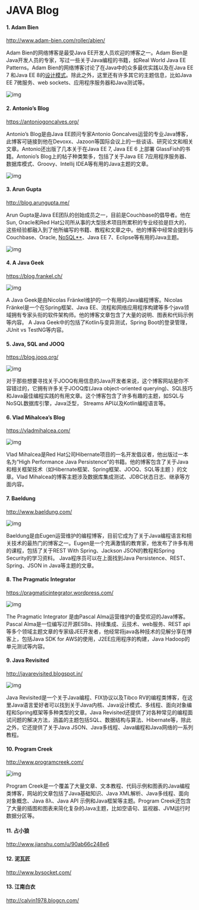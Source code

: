 # JAVA Blog

#### **1. Adam Bien**

http://www.adam-bien.com/roller/abien/

Adam Bien的网络博客是最受Java EE开发人员欢迎的博客之一。Adam Bien是Java开发人员的专家，写过一些关于Java编程的书籍，如Real World Java EE Patterns。Adam Bien的网络博客讨论了在Java中的众多最优实践以及在Java EE 7 和Java EE 8的[设计模式](https://link.zhihu.com/?target=http%3A//www.amazon.cn/gp/product/B001130JN8/ref%3Das_li_qf_sp_asin_il_tl%3Fie%3DUTF8%26tag%3Dimportnew-23%26linkCode%3Das2%26camp%3D536%26creative%3D3200%26creativeASIN%3DB001130JN8)。除此之外，这里还有许多其它的主题信息，比如Java EE 7微服务、web sockets、应用程序服务器和Java测试等。

![img](https://pic2.zhimg.com/v2-54b15d52c0fe0fcedc254b0a609fd3c9_r.png)

#### **2. Antonio’s Blog**

https://antoniogoncalves.org/

Antonio’s Blog是由Java EE顾问专家Antonio Goncalves运营的专业Java博客，此博客可链接到他在Devoxx、Jazoon等国际会议上的一些谈话、研究论文和相关文章。Antonio还出版了几本关于在Java EE 7, Java EE 6 上部署 GlassFish的书籍。Antonio’s Blog上的帖子种类繁多，包括了关于Java EE 7应用程序服务器、数据库模式、Groovy、Intellij IDEA等有用的Java主题的文章。

![img](https://pic4.zhimg.com/v2-39c3eb816fac28ed89428891c2ef489f_b.png)

#### **3. Arun Gupta**

http://blog.arungupta.me/

Arun Gupta是Java EE团队的创始成员之一，目前是Couchbase的倡导者。他在Sun, Oracle和Red Hat公司所从事的大型技术项目所累积的专业经验是巨大的，这些经验都融入到了他所编写的书籍、教程和文章之中。他的博客中经常会提到与Couchbase、Oracle, [NoSQL**](https://link.zhihu.com/?target=http%3A//blog.jobbole.com/1344/)、Java EE 7、Eclipse等有用的Java主题。

![img](https://pic4.zhimg.com/v2-86ccd9b7c3e98c197eec63658ef3afaf_b.png)

#### **4. A Java Geek**

https://blog.frankel.ch/

![img](https://pic2.zhimg.com/v2-83491d6ff093a554cc6e5d0aa4b964b1_b.png)

A Java Geek是由Nicolas Fränkel维护的一个有用的Java编程博客。Nicolas Fränkel是一个在Spring框架、Java EE、流程和网络应用程序构建等多个java领域拥有专家头衔的软件架构师。他的博客文章包含了大量的说明、图表和代码示例等内容。 A Java Geek中的包括了Kotlin与变异测试，Spring Boot的登录管理，JUnit vs TestNG等内容。

#### **5. Java, SQL and JOOQ**

https://blog.jooq.org/

![img](https://pic1.zhimg.com/v2-3f10e95d14a8e36d34546004f36b50c0_b.png)

对于那些想要寻找关于JOOQ有用信息的Java开发者来说，这个博客网站是你不容错过的，它拥有许多关于JOOQ库(Java object-oriented querying)、SQL技巧和Java最佳编程实践的有用文章。这个博客包含了许多有趣的主题，如SQL与NoSQL数据库引擎，Java泛型， Streams API以及Kotlin编程语言等。

#### **6. Vlad Mihalcea’s Blog**

https://vladmihalcea.com/

![img](https://pic1.zhimg.com/v2-9772f755fdab1a734e15491b0f117434_b.png)

Vlad Mihalcea是Red Hat公司Hibernate项目的一名开发倡议者，他出版过一本名为“High Performance Java Persistence”的书籍。他的博客包含了关于Java和相关框架技术（如Hibernate框架、Spring框架、JOOQ、SQL等主题 ）的文章。Vlad Mihalcea的博客主题涉及数据库集成测试、JDBC状态日志、继承等方面内容。

#### **7. Baeldung**

http://www.baeldung.com/

![img](https://pic4.zhimg.com/v2-6f1faa14e2483b9fc2bd90dab699fb2f_b.png)

Baeldung是由Eugen运营维护的编程博客，目前它成为了关于Java编程语言和相关技术的最热门的博客之一。Eugen是一个充满激情的教育家，他发布了许多有用的课程，包括了关于REST With Spring、Jackson JSON的教程和Spring Security的学习资料。 Java程序员可以在上面找到Java Persistence、REST、 Spring、JSON in Java等主题的文章。

#### **8. The Pragmatic Integrator**

https://pragmaticintegrator.wordpress.com/

![img](https://pic1.zhimg.com/v2-40d77378ba9bbb312249bc34aa4e13f8_b.png)

The Pragmatic Integrator 是由Pascal Alma运营维护的备受欢迎的Java博客。Pascal Alma是一位编写过开源ESBs、持续集成、云技术、web服务、REST api等多个领域主题文章的专家级JEE开发者，他经常将java各种技术的见解分享在博客上，包括Java SDK for AWS的使用，J2EE应用程序的构建，Java Hadoop的单元测试等内容。

#### **9. Java Revisited**

http://javarevisited.blogspot.in/

![img](https://pic1.zhimg.com/v2-e0970a85a12b808056d38a22b0b41ee0_b.png)

Java Revisited是一个关于Java编程、FIX协议以及Tibco RV的编程类博客，在这里Java语言爱好者可以找到关于Java内核、Java设计模式、多线程、面向对象编程和Spring框架等多种类型的文章。Java Revisited还提供了对各种常见的编程面试问题的解决方法，涵盖的主题包括SQL、数据结构与算法、Hibernate等，除此之外，它还提供了关于Java JSON、Java多线程、Java编程和Java网络的一系列教程。

#### **10. Program Creek**

http://www.programcreek.com/

![img](https://pic4.zhimg.com/v2-67e5969da405b9348d8163413c642a3b_b.png)

Program Creek是一个覆盖了大量文章、文本教程、代码示例和图表的Java编程类博客，网站的文章包括了Java基础知识、Java XML解析、Java多线程、面向对象概念、Java 8λ、Java API 示例和Java框架等主题。Program Creek还包含了大量的插图和图表来简化复杂的Java主题，比如空语句、监视器、JVM运行时数据分区等。

#### 11. **占小狼** 

http://www.jianshu.com/u/90ab66c248e6

#### 12. **泥瓦匠**

http://www.bysocket.com/

#### 13. 江南白衣

http://calvin1978.blogcn.com/